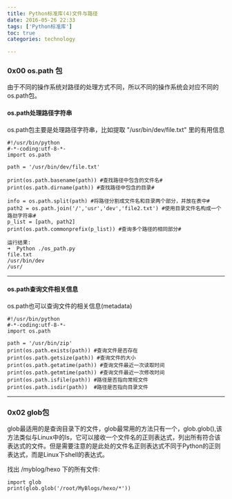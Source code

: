 ```yaml
---
title: Python标准库(4)文件与路径
date: 2016-05-26 22:33
tags: ['Python标准库']
toc: true
categories: technology

---
```

### 0x00 os.path 包

由于不同的操作系统对路径的处理方式不同，所以不同的操作系统会对应不同的os.path包。

#### os.path处理路径字符串
os.path包主要是处理路径字符串，比如提取 "/usr/bin/dev/file.txt" 里的有用信息

```
#!/usr/bin/python
#-*-coding:utf-8-*-
import os.path

path = '/usr/bin/dev/file.txt'

print(os.path.basename(path)) #查找路径中包含的文件名#
print(os.path.dirname(path)) #查找路径中包含的目录#

info = os.path.split(path) #将路径分割成文件名和目录两个部分，并放在表中#
path2 = os.path.join('/','usr','dev','file2.txt') #使用目录文件名构成一个路劲字符串#
p_list = [path, path2]
print(os.path.commonprefix(p_list))	#查询多个路径的相同部分#

运行结果:
➜  Python ./os_path.py    
file.txt
/usr/bin/dev
/usr/
```

---
#### os.path查询文件相关信息
os.path也可以查询文件的相关信息(metadata)

```
#!/usr/bin/python
#-*-coding:utf-8-*-
import os.path

path = '/usr/bin/zip'
print(os.path.exists(path)) #查询文件是否存在
print(os.path.getsize(path)) #查询文件的大小
print(os.path.getatime(path)) #查询文件最近一次读取时间
print(os.path.getmtime(path)) #查询文件最近一次修改时间
print(os.path.isfile(path))	#路径是否指向常规文件
print(os.path.isdir(path))	#路径是否指向目录文件
```

---
### 0x02 glob包
glob最适用的是查询目录下的文件，glob最常用的方法只有一个，glob.glob(),该方法类似与Linux中的ls，它可以接收一个文件名的正则表达式，列出所有符合该表达式的文件。但是需要注意的是此处的文件名正则表达式不同于Python的正则表达式，而是Linux下shell的表达式。

找出 /myblog/hexo 下的所有文件:

```
import glob
print(glob.glob('/root/MyBlogs/hexo/*'))
```


